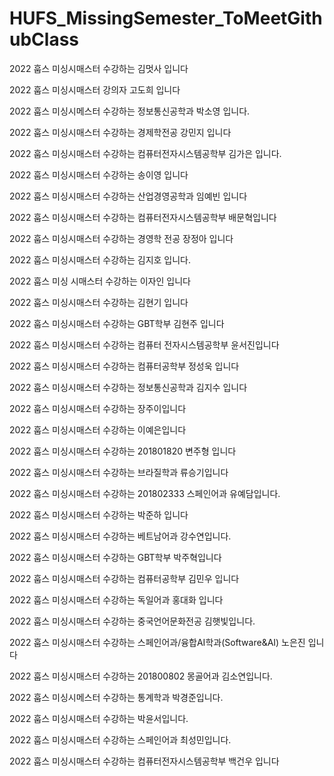 # HUFS_MissingSemester_ToMeetGithubClass


2022 훕스 미싱시매스터 수강하는 김멋사 입니다

2022 훕스 미싱시매스터 강의자 고도희 입니다


2022 훕스 미싱시메스터 수강하는 정보통신공학과 박소영 입니다.

2022 훕스 미싱시매스터 수강하는 경제학전공 강민지 입니다

2022 훕스 미싱시매스터 수강하는 컴퓨터전자시스템공학부 김가은 입니다.

2022 훕스 미싱시매스터 수강하는 송이영 입니다

2022 훕스 미싱시매스터 수강하는 산업경영공학과 임예빈 입니다

2022 훕스 미싱시매스터 수강하는 컴퓨터전자시스템공학부 배문혁입니다

2022 훕스 미싱시매스터 수강하는 경영학 전공 장정아 입니다

2022 훕스 미싱시매스터 수강하는 김지호 입니다.

2022 훕스 미싱 시매스터 수강하는 이자인 입니다

2022 훕스 미싱시매스터 수강하는 김현기 입니다

2022 훕스 미싱시매스터 수강하는 GBT학부 김현주 입니다

2022 훕스 미싱시매스터 수강하는 컴퓨터 전자시스템공학부 윤서진입니다

2022 훕스 미싱시매스터 수강하는 컴퓨터공학부 정성욱 입니다

2022 훕스 미싱시매스터 수강하는 정보통신공학과 김지수 입니다

2022 훕스 미싱시매스터 수강하는 장주이입니다

2022 훕스 미싱시매스터 수강하는 이예은입니다

2022 훕스 미싱시매스터 수강하는 201801820 변주형 입니다

2022 훕스 미싱시매스터 수강하는 브라질학과 류승기입니다

2022 훕스 미싱시매스터 수강하는 201802333 스페인어과 유예담입니다.

2022 훕스 미싱시매스터 수강하는 박준하 입니다

2022 훕스 미싱시매스터 수강하는 베트남어과 강수연입니다.

2022 훕스 미싱시매스터 수강하는 GBT학부 박주혁입니다

2022 훕스 미싱시매스터 수강하는 컴퓨터공학부 김민우 입니다

2022 훕스 미싱시매스터 수강하는 독일어과 홍대화 입니다

2022 훕스 미싱시매스터 수강하는 중국언어문화전공 김햇빛입니다.

2022 훕스 미싱시매스터 수강하는 스페인어과/융합AI학과(Software&AI) 노은진 입니다

2022 훕스 미싱시매스터 수강하는 201800802 몽골어과 김소연입니다.

2022 훕스 미싱시메스터 수강하는 통계학과 박경준입니다.

2022 훕스 미싱시매스터 수강하는 박윤서입니다.

2022 훕스 미싱시매스터 수강하는 스페인어과 최성민입니다.

2022 훕스 미싱시매스터 수강하는 컴퓨터전자시스템공학부 백건우 입니다



